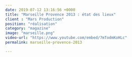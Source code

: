 ```yaml
---
date: 2019-07-12 13:16:56 +0000
title: "Marseille Provence 2013 : état des lieux"
client : "Mars Production"
position: "réalisation"
category: "magazine"
image: "marseille.png"
video-url: "https://www.youtube.com/embed/7mTodmKoHLc"
permalink: marseille-provence-2013

---
```

